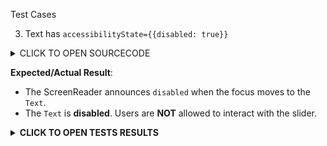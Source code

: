 Test Cases

3. Text has `accessibilityState={{disabled: true}}`

<details><summary>CLICK TO OPEN SOURCECODE</summary>
<p>

Full SourceCode Available at https://github.com/fabriziobertoglio1987/ReactNativeAwesomeProject/blob/switch-component-does-not-disable-click/App.js

```javascript
```

</p>
</details>

**Expected/Actual Result**:
- The ScreenReader announces `disabled` when the focus moves to the `Text`.
- The `Text` is **disabled**. Users are **NOT** allowed to interact with the slider.

**<details><summary>CLICK TO OPEN TESTS RESULTS</summary>**
<p>

<video src="" width="1000" />

</p>
</details>
